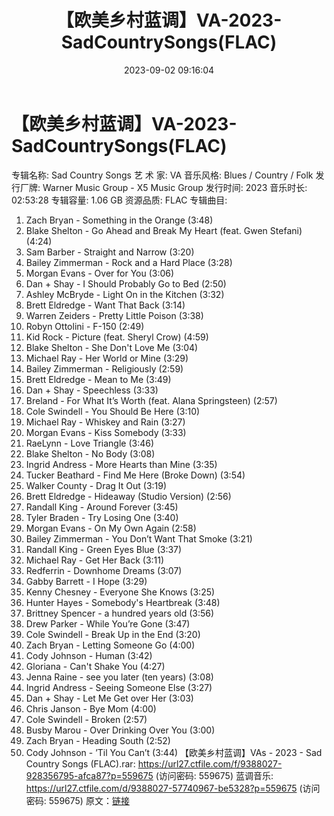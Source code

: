 ﻿---
title: 【欧美乡村蓝调】VA-2023-SadCountrySongs(FLAC)
date: 2023-09-02 09:16:04
categories: 古典音乐、新世纪、纯音雅乐
tags: 纯音雅乐
---
# 【欧美乡村蓝调】VA-2023-SadCountrySongs(FLAC)

专辑名称: Sad Country Songs
艺 术 家: VA
音乐风格: Blues / Country / Folk
发行厂牌: Warner Music Group - X5 Music Group
发行时间: 2023
音乐时长: 02:53:28
专辑容量: 1.06 GB
资源品质: FLAC
专辑曲目:
01. Zach Bryan - Something in the Orange (3:48)
02. Blake Shelton - Go Ahead and Break My Heart (feat. Gwen
Stefani) (4:24)
03. Sam Barber - Straight and Narrow (3:20)
04. Bailey Zimmerman - Rock and a Hard Place (3:28)
05. Morgan Evans - Over for You (3:06)
06. Dan + Shay - I Should Probably Go to Bed (2:50)
07. Ashley McBryde - Light On in the Kitchen (3:32)
08. Brett Eldredge - Want That Back (3:14)
09. Warren Zeiders - Pretty Little Poison (3:38)
10. Robyn Ottolini - F-150 (2:49)
11. Kid Rock - Picture (feat. Sheryl Crow) (4:59)
12. Blake Shelton - She Don't Love Me (3:04)
13. Michael Ray - Her World or Mine (3:29)
14. Bailey Zimmerman - Religiously (2:59)
15. Brett Eldredge - Mean to Me (3:49)
16. Dan + Shay - Speechless (3:33)
17. Breland - For What It’s Worth (feat. Alana Springsteen)
(2:57)
18. Cole Swindell - You Should Be Here (3:10)
19. Michael Ray - Whiskey and Rain (3:27)
20. Morgan Evans - Kiss Somebody (3:33)
21. RaeLynn - Love Triangle (3:46)
22. Blake Shelton - No Body (3:08)
23. Ingrid Andress - More Hearts than Mine (3:35)
24. Tucker Beathard - Find Me Here (Broke Down) (3:54)
25. Walker County - Drag It Out (3:19)
26. Brett Eldredge - Hideaway (Studio Version) (2:56)
27. Randall King - Around Forever (3:45)
28. Tyler Braden - Try Losing One (3:40)
29. Morgan Evans - On My Own Again (2:58)
30. Bailey Zimmerman - You Don’t Want That Smoke (3:21)
31. Randall King - Green Eyes Blue (3:37)
32. Michael Ray - Get Her Back (3:11)
33. Redferrin - Downhome Dreams (3:07)
34. Gabby Barrett - I Hope (3:29)
35. Kenny Chesney - Everyone She Knows (3:25)
36. Hunter Hayes - Somebody's Heartbreak (3:48)
37. Brittney Spencer - a hundred years old (3:56)
38. Drew Parker - While You’re Gone (3:47)
39. Cole Swindell - Break Up in the End (3:20)
40. Zach Bryan - Letting Someone Go (4:00)
41. Cody Johnson - Human (3:42)
42. Gloriana - Can't Shake You (4:27)
43. Jenna Raine - see you later (ten years) (3:08)
44. Ingrid Andress - Seeing Someone Else (3:27)
45. Dan + Shay - Let Me Get over Her (3:03)
46. Chris Janson - Bye Mom (4:00)
47. Cole Swindell - Broken (2:57)
48. Busby Marou - Over Drinking Over You (3:00)
49. Zach Bryan - Heading South (2:52)
50. Cody Johnson - ’Til You Can’t (3:44)
【欧美乡村蓝调】VAs - 2023 - Sad Country Songs (FLAC).rar: https://url27.ctfile.com/f/9388027-928356795-afca87?p=559675
(访问密码: 559675)
蓝调音乐: https://url27.ctfile.com/d/9388027-57740967-be5328?p=559675
(访问密码: 559675)
原文：[链接](https://blog.sina.com.cn/s/blog_1647c7e76010313b6.html)